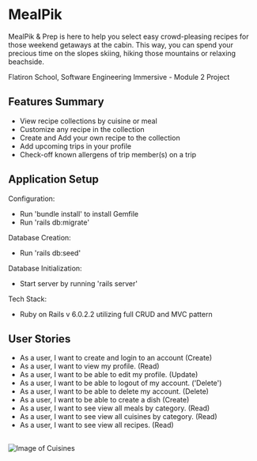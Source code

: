 # MealPik

MealPik & Prep is here to help you select easy crowd-pleasing recipes
for those weekend getaways at the cabin.  This way, you can spend your 
precious time on the slopes skiing, hiking those mountains or relaxing beachside. 

Flatiron School, Software Engineering Immersive - Module 2 Project

Features Summary
------

- View recipe collections by cuisine or meal
- Customize any recipe in the collection
- Create and Add your own recipe to the collection
- Add upcoming trips in your profile
- Check-off known allergens of trip member(s) on a trip
<!-- - Favorite recipes will be added to your profile page -->
<!-- - Add favorite recipes to specific weekend trips  -->


Application Setup
------

Configuration:
* Run 'bundle install' to install Gemfile
* Run 'rails db:migrate'

Database Creation:
* Run 'rails db:seed'

Database Initialization:
* Start server by running 'rails server'

Tech Stack: 
* Ruby on Rails v 6.0.2.2 utilizing full CRUD and MVC pattern


User Stories
------

- As a user, I want to create and login to an account (Create)
- As a user, I want to view my profile. (Read)
- As a user, I want to be able to edit my profile. (Update)
- As a user, I want to be able to logout of my account. ('Delete')
- As a user, I want to be able to delete my account. (Delete)
- As a user, I want to be able to create a dish (Create)
- As a user, I want to see view all meals by category.  (Read)
- As a user, I want to see view all cuisines by category.  (Read)
- As a user, I want to see view all recipes.  (Read)

##

![Image of Cuisines](https://github.com/chaochaocodes/pick-n-prep/blob/master/screenshots/02_mealpik.png)

